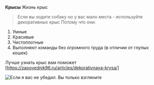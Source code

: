 **Крысы**
Жизнь крыс
> Если вы ходите собаку но у вас мало места - используйте декоративных крыс
Потому что они:
1. Умные
2. Красивые
3. Чистоплотные
4. Выполняют команды без огромного труда (в отличии от глупых кошек)

Лучше узнать крыс вам поможет [https://zapovednik96.ru/articles/dekorativnaya-krysa/]

![Если я вас не убедил. Вы только взгляните](https://www.google.com/search?sca_esv=7085e96b5b715798&sca_upv=1&sxsrf=ADLYWIK08xVccIWA8c8M3f38ofyTPVpKIQ:1724348818274&q=%D0%BA%D1%80%D1%8B%D1%81%D1%8B+%D0%B4%D0%BE%D0%BC%D0%B0%D1%88%D0%BD%D0%B8%D0%B5&udm=2&fbs=AEQNm0A2EUQ7DkXSTFtSOkr0R3wsP2bfgaDRIPMWgAr4K7cSn0jy1vQgB58UUEMLUwI0x_s98Gbq5G78qPwJqBALoIZzgdxQXlRT9zqJU4g9KJ3zVTr1neZEmyjXY4JUiGt0lHdfLNxu0RAMv8QUweITVXFrTWprCdvL6nd4h62BIF-vnxn_6m86jEwDF6418MliIRW3z4jgc1P6Cgu1ErM8Yrg5OKNdSm-2mHlpMRKxzBwUhzeNqAc&sa=X&sqi=2&ved=2ahUKEwjVz6D2k4mIAxXq2QIHHTesHZEQtKgLegQIExAB&biw=1920&bih=919&dpr=1#vhid=0kYDnMYbhGmSqM&vssid=mosaic)
